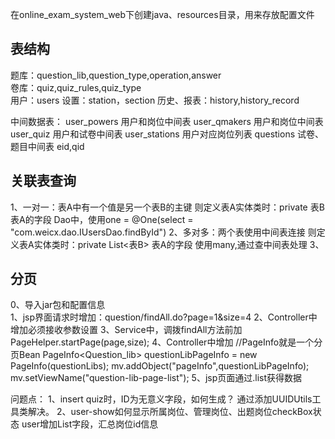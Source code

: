 在online_exam_system_web下创建java、resources目录，用来存放配置文件


## 表结构
题库：question_lib,question_type,operation,answer   
卷库：quiz,quiz_rules,quiz_type    
用户：users
设置：station，section
历史、报表：history,history_record

中间数据表：
user_powers  用户和岗位中间表
user_qmakers 用户和岗位中间表
user_quiz  用户和试卷中间表
user_stations 用户对应岗位列表
questions    试卷、题目中间表  eid,qid


## 关联表查询
1、一对一：表A中有一个值是另一个表B的主键
则定义表A实体类时：private 表B 表A的字段
Dao中，使用one = @One(select = "com.weicx.dao.IUsersDao.findById")
2、多对多：两个表使用中间表连接
则定义表A实体类时：private List<表B> 表A的字段
使用many,通过查中间表处理
3、


## 分页
0、导入jar包和配置信息                                          
1、jsp界面请求时增加：question/findAll.do?page=1&size=4
2、Controller中增加必须接收参数设置
3、Service中，调拨findAll方法前加PageHelper.startPage(page,size);
4、Controller中增加
  //PageInfo就是一个分页Bean
        PageInfo<Question_lib> questionLibPageInfo = new PageInfo(questionLibs);
        mv.addObject("pageInfo",questionLibPageInfo);
        mv.setViewName("question-lib-page-list");
5、jsp页面通过.list获得数据


问题点：
1、insert quiz时，ID为无意义字段，如何生成？
通过添加UUIDUtils工具类解决。
2、user-show如何显示所属岗位、管理岗位、出题岗位checkBox状态
user增加List<String>字段，汇总岗位id信息

